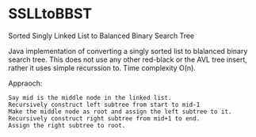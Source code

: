 # SSLLtoBBST
Sorted Singly Linked List to Balanced Binary Search Tree

Java implementation of converting a singly sorted list to blalanced binary search tree. This does not use any other red-black or the AVL tree insert, rather it uses simple recurssion to. Time complexity O(n).

Appraoch:

    Say mid is the mid­dle node in the linked list.
    Recur­sively con­struct left sub­tree from start to mid-1
    Make the mid­dle node as root and assign the left sub­tree to it.
    Recur­sively con­struct right sub­tree from mid+1 to end.
    Assign the right sub­tree to root.

